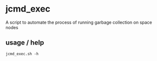 # jcmd_exec
A script to automate the process of running garbage collection on space nodes

## usage / help
    jcmd_exec.sh -h
